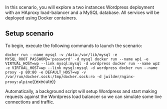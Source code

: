 In this scenario, you will explore a two instances Wordpress deployment with an HAproxy load-balancer and a MySQL database. All services will be deployed using Docker containers.

## Setup scenario

To begin, execute the following commands to launch the scenario:

`docker run --name mysql -v /data:/var/lib/mysql -e MYSQL_ROOT_PASSWORD='password' -d mysql
docker run --name wp1 -e VIRTUAL_HOST=wp --link mysql:mysql -d wordpress
docker run --name wp2 -e VIRTUAL_HOST=wp --link mysql:mysql -d wordpress
docker run --name proxy -p 80:80 -e DEFAULT_HOST=wp -v /var/run/docker.sock:/tmp/docker.sock:ro -d jwilder/nginx-proxy:alpine`{{execute}}

Automatically, a background script will setup Wordpress and start making requests against the Wordpress load balancer so we can simulate some live connections and traffic.
